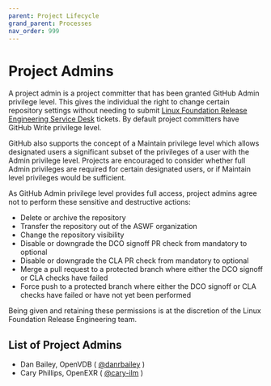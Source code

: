 ```yaml
---
parent: Project Lifecycle
grand_parent: Processes
nav_order: 999
---
```


# Project Admins

A project admin is a project committer that has been granted GitHub
Admin privilege level. This gives the individual the right to change
certain repository settings without needing to submit
[Linux Foundation Release Engineering Service Desk](https://docs.releng.linuxfoundation.org/en/latest/helpdesk.html) tickets. By
default project committers have GitHub Write privilege level.

GitHub also supports the concept of a Maintain privilege level which allows
designated users a significant subset of the privileges of a user with the Admin
privilege level. Projects are encouraged to consider whether full Admin
privileges are required for certain designated users, or if Maintain level
privileges would be sufficient.

As GitHub Admin privilege level provides full access, project admins agree
not to perform these sensitive and destructive actions:

* Delete or archive the repository
* Transfer the repository out of the ASWF organization
* Change the repository visibility
* Disable or downgrade the DCO signoff PR check from mandatory to optional
* Disable or downgrade the CLA PR check from mandatory to optional
* Merge a pull request to a protected branch where either the DCO signoff or
  CLA checks have failed
* Force push to a protected branch where either the DCO signoff or CLA checks
  have failed or have not yet been performed

Being given and retaining these permissions is at the discretion of the Linux
Foundation Release Engineering team.

## List of Project Admins

* Dan Bailey, OpenVDB ( [@danrbailey](https://github.com/danrbailey) )
* Cary Phillips, OpenEXR ( [@cary-ilm](https://github.com/cary-ilm) )
